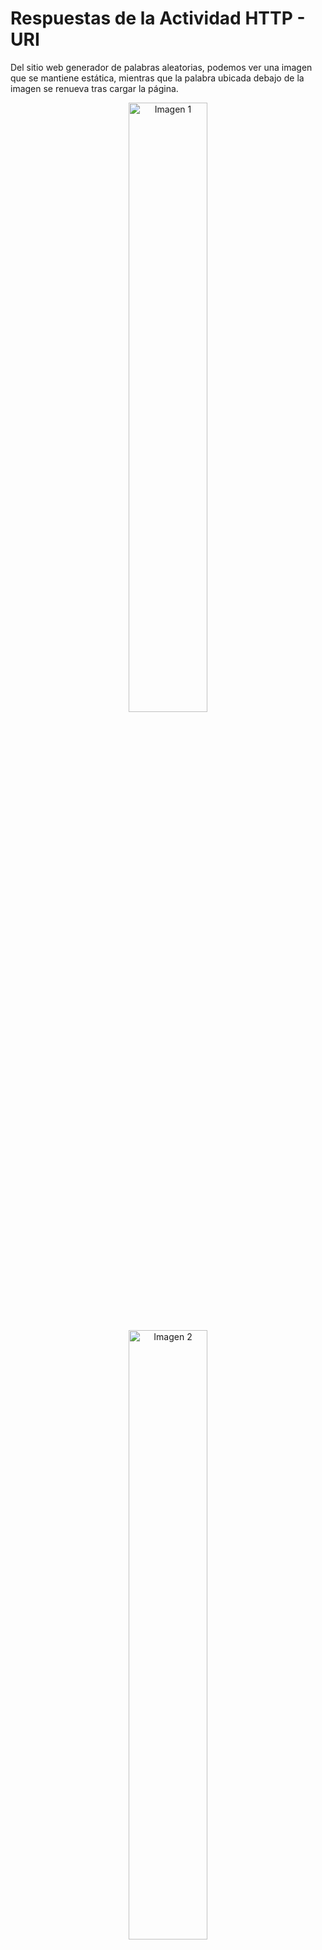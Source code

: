 # Respuestas de la Actividad HTTP - URI
Del sitio web generador de palabras aleatorias, podemos ver una imagen que se mantiene estática, mientras que la palabra ubicada debajo de la imagen se renueva tras cargar la página.

<p align="center">
  <img src="https://github.com/miguelvega/CC3S2/assets/124398378/a355cc08-a88b-4480-b420-5256ae1b6da5" alt="Imagen 1" width="50%" />
</p>

<p align="center">
  <img src="https://github.com/miguelvega/CC3S2/assets/124398378/dfaba003-c277-4b32-8065-12204c9361e7" alt="Imagen 2" width="50%" />
</p>

## Curl
Instalamos curl con el comando `sudo apt install curl` 

![Captura de pantalla de 2023-09-24 19-23-09](https://github.com/miguelvega/CC3S2/assets/124398378/6a89fca4-5bd1-41ec-afb5-42a05c976432)

Usamos el comando curl  `curl 'http://randomword.saasbook.info'`  en la terminal y nos muestra el 
siguiente codigo html.

![Captura de pantalla de 2023-09-24 19-25-04](https://github.com/miguelvega/CC3S2/assets/124398378/814ecf89-91f3-4753-8cf4-b16f6499451a)

Luego, guardamos la salida del comando anterior en  `first_test_curl.html` 


![Captura de pantalla de 2023-09-24 19-31-19](https://github.com/miguelvega/CC3S2/assets/124398378/13828e81-608e-4e0a-9dd1-4dbfa26e9244)

![Captura de pantalla de 2023-09-24 19-31-33](https://github.com/miguelvega/CC3S2/assets/124398378/2d22fd0c-c4d4-42d4-af63-7063ae9f0b6d)


### Pregunta:¿Cuáles son las dos diferencias principales que has visto anteriormente y lo que ves en un navegador web 'normal'? ¿Qué explica estas diferencias?
La primera diferencia  es que al abrir el archivo html no se puede ver la imagen, esto es porque la solicitud curl solo devuelve el contenido html como respuesta mas no devuelve otros elementos como los css o imagenes, por eso no se reconce la imagen.<br>
Otra diferencia es que al cargarlo nuevamente, la palabra no experimenta cambios.

![Captura de pantalla de 2023-09-24 20-01-17](https://github.com/miguelvega/CC3S2/assets/124398378/4fd67f30-6837-4407-bc00-59c90bf09ddc)!

## Netcat

Usamos el comando `nc -l 8081` para escuchar por el puerto 8081 desde nuestro servidor falso.

![Captura de pantalla de 2023-09-24 20-50-01](https://github.com/miguelvega/CC3S2/assets/124398378/29404048-8ae3-46ad-8ada-5abafde49d24)

### Pregunta: Suponiendo que estás ejecutando curl desde otro shell ¿qué URL tendrás que pasarle a curl para intentar acceder a tu servidor falso y por qué?

Debemos usar el siguiente URL: `curl 'http://localhost:8081/'`. <br>
Porque dado que queremos hacer una solicitud http debemos poner http, ponemos localhost, ya que el servidor es nuestra computadora local, y 8081 que hace referencia al puerto en donde se encuentra el servidor falso.

![Captura de pantalla de 2023-09-24 20-51-45](https://github.com/miguelvega/CC3S2/assets/124398378/70ce795a-fdf9-467c-86b1-a894e4202ff6)

Una vez enviada la solicitud a nuestro servidor, podemos apreciar lo diguiente.
![Captura de pantalla de 2023-09-24 20-51-57](https://github.com/miguelvega/CC3S2/assets/124398378/949e3fb3-1cff-4317-a06e-9a20a506147c)

Así es como un servidor web real percibe una conexión desde curl.<br>
En la primera linea podemos ver el método de solicitud HTTP utilizado, en este caso, GET, a continuacion el recurso que se está solicitando, en este caso, la raíz del servidor web. "HTTP/1.1" que indica la versión del protocolo HTTP utilizada. En la segunda linea se aprecia al host que es localhost al que se esta enviando la solicitud en el puerto 8081. En la tercera linea, User-Agent que es curl que es el agente de usuario que está realizando la solicitud. Finalmente, tenemos Accept como un */* que significa que el cliente está dispuesto a aceptar cualquier 
tipo de contenido en respuesta del servidor.

### Pregunta: La primera línea de la solicitud identifica qué URL desea recuperar el cliente. ¿Por qué no ves http://localhost:8081 en ninguna parte de esa línea?
Debido a que servidor falso está aceptando la solicitud desde un puerto LOCAL, por lo tanto no es necesario incluir localhost.

Entonces, hemos visto una solicitud HTTP desde el punto de vista del servidor, ahora veamos cómo se ve la respuesta desde el punto de vista del cliente  luego de presionar enter en la shell del servidor.

![Captura de pantalla de 2023-09-24 21-15-13](https://github.com/miguelvega/CC3S2/assets/124398378/6a7b7127-49d0-4e46-aacb-3ca0199d3d43)


Luego, al colocar `curl -i 'http://randomword.saasbook.info/'`se obtiene lo siguiente :
![Captura de pantalla de 2023-09-24 23-41-22](https://github.com/miguelvega/CC3S2/assets/124398378/7c11f03a-543d-4ea2-badf-25e1effd5b95)

### Pregunta: Según los encabezados del servidor, ¿cuál es el código de respuesta HTTP del servidor que indica el estado de la solicitud del cliente y qué versión del protocolo HTTP utilizó el servidor para responder al cliente?
El código de respuesta es de 200 y el "OK" indica que la solicitud HTTP se completó correctamente y que el servidor ha entregado el recurso solicitado con éxito. La version de HTTP es la 1.1.

### Pregunta: Cualquier solicitud web determinada puede devolver una página HTML, una imagen u otros tipos de entidades. ¿Hay algo en los encabezados que crea que le dice al cliente cómo interpretar el resultado?.

Si, en la imagen anterior nos muestra la informacion que proporciona el encabezado para que el cliente interprete el resultado, por ejemplo, `Content-Type: text/html;charset=utf-8` indica el tipo de contenido que se está enviando como respuesta. En este caso, el contenido es de tipo "text/html", lo que significa que el servidor está enviando una página web HTML. También se especifica la codificación de caracteres UTF-8 utilizada para interpretar el contenido. 

## ¿Qué sucede cuando falla un HTTP request?

### Pregunta: ¿Cuál sería el código de respuesta del servidor si intentaras buscar una URL inexistente en el sitio generador de palabras aleatorias? Pruéba esto utilizando el procedimiento anterior.

Como se observa en la imagen de abajo, pusimos un link inexistente y no retorna un cuerpo html en la respuesta y en la primera linea del encabezado, devuelde el numero 404, este número es el código de estado HTTP que se devuelve en la respuesta. El código de estado "404" se conoce comúnmente como "Error 404" o "Not Found" (No encontrado). Indica que el recurso solicitado por el cliente no fue encontrado en el servidor.

![Captura de pantalla de 2023-09-25 01-14-03](https://github.com/miguelvega/CC3S2/assets/124398378/3a5dcda6-d2c1-4f4e-b02a-aaedb37404c4)


### ¿Qué otros códigos de error HTTP existen? Utiliza Wikipedia u otro recurso para conocer los significados de algunos de los más comunes: 200, 301, 302, 400, 404, 500. Ten en cuenta que estas son familias de estados: todos los estados 2xx significan funcionó, todos los 3xx son redireccionar etc.

200 (OK): Indica que la solicitud fue realizada con exito y si se encontró la información solicitada​

301 (Moved Permanently): indica que el host si ha sido capaz de comunicarse con el servidor pero que el recurso solicitado ha sido movido a otra dirección permanentemente.

302 (Found): se produce cuando el recurso solicitado ha sido trasladado temporalmente a una nueva ubicación.

400 (Bad Request): El error 400 solicitud incorrecta ocurre cuando el servidor no procesará la solicitud, porque no puede, o no debe, debido a algo que es percibido como un error del cliente (ej: solicitud malformada, sintaxis errónea, etc). La solicitud contiene sintaxis errónea y no debería repetirse.

404 (Not Found): Este error indica que el recurso solicitado no se encuentra en el servidor y por lo tanto no ha sido encontrada.​

500 (Internal Server Error): El error HTTP 500, indica un error interno en el servidor que impide que la solicitud se complete correctamente.

### Tanto el encabezado 4xx como el 5xx indican condiciones de error. ¿Cuál es la principal diferencia entre 4xx y 5xx?.
Los errores del tipo 4xx indican que el error se origina en el cliente, es decir, debido a un problema en la solicitud misma como por ejemplo, poner una url inexistente en la solicitud (votará error 404) en cambio los errores del tipo 5xx son errores del servidor, no del cliente, al momento de procesar la solicitud del cliente. Ocurren a menudo debido a problemas internos del servidor, como un fallo en una base de datos, una sobrecarga del servidor o una configuración incorrecta.

## ¿Qué es un cuerpo de Request?

Se creo formulario.html

![Captura de pantalla de 2023-09-25 01-59-25](https://github.com/miguelvega/CC3S2/assets/124398378/e0d3dcf8-9e30-48b6-988f-ed7e1c6a417b)

Lo abrimos en el navegador
![Captura de pantalla de 2023-09-25 02-00-10](https://github.com/miguelvega/CC3S2/assets/124398378/36d58143-97c4-4259-af42-762c2c548b2a)


### Pregunta: Cuando se envía un formulario HTML, se genera una solicitud HTTP POST desde el navegador. Para llegar a tu servidor falso, ¿con qué URL deberías reemplazar Url-servidor-falso en el archivo anterior?

Para llegar al servidor falso de debe cambiar dentro del archivo formulario.html el valor del campo action a `http://localhost:8081/` 
, luego abrimos el archivos en el navegador, colocamos nuestras credenciales y lo guardamos

![Captura de pantalla de 2023-09-25 03-09-14](https://github.com/miguelvega/CC3S2/assets/124398378/80764851-f64e-4389-a3b9-774aa07b7dbe)

Con lo cual tendriamos lo siguiente en la terminal al iniciar el falso servidor
![Captura de pantalla de 2023-09-25 03-09-24](https://github.com/miguelvega/CC3S2/assets/124398378/86937fd0-2bf2-4015-8c7e-128ffcb3c207)

Notamos que el servidor falso està escuchando y al cerrar la ventana en el browser cortamos la conexión.


## HTTP sin estados y cookies




### Pregunta: Prueba las dos primeras operaciones GET anteriores. El cuerpo de la respuesta para la primera debe ser "Logged in: false" y para la segunda "Login cookie set". ¿Cuáles son las diferencias en los encabezados de respuesta que indican que la segunda operación está configurando una cookie? (Sugerencia: usa curl -v, que mostrará tanto los encabezados de solicitud como los encabezados y el cuerpo de la respuesta, junto con otra información de depuración. curl --help imprimirá una ayuda voluminosa para usar cURL y man curl mostrará la página del manual de Unix para cURL en la mayoría de los sistemas.)


![Captura de pantalla de 2023-09-25 11-52-10](https://github.com/miguelvega/Http-Uri/assets/124398378/c319d09e-bb63-49c5-b9c7-7fce070343ea)

![Captura de pantalla de 2023-09-25 11-54-45](https://github.com/miguelvega/Http-Uri/assets/124398378/76f6c13c-71c8-4d51-ac19-f2368d7add33)



